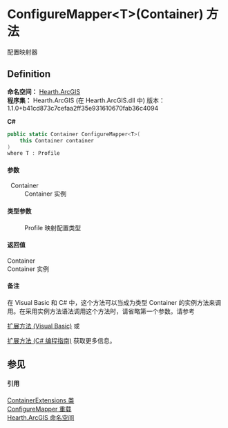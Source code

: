 # ConfigureMapper&lt;T&gt;(Container) 方法


配置映射器



## Definition
**命名空间：** <a href="N_Hearth_ArcGIS">Hearth.ArcGIS</a>  
**程序集：** Hearth.ArcGIS (在 Hearth.ArcGIS.dll 中) 版本：1.1.0+b41cd873c7cefaa2ff35e931610670fab36c4094

**C#**
``` C#
public static Container ConfigureMapper<T>(
	this Container container
)
where T : Profile

```



#### 参数
<dl><dt>  Container</dt><dd>Container 实例</dd></dl>

#### 类型参数
<dl><dt /><dd>Profile 映射配置类型</dd></dl>

#### 返回值
Container  
Container 实例

#### 备注
在 Visual Basic 和 C# 中，这个方法可以当成为类型 Container 的实例方法来调用。在采用实例方法语法调用这个方法时，请省略第一个参数。请参考 <a href="https://docs.microsoft.com/dotnet/visual-basic/programming-guide/language-features/procedures/extension-methods" target="_blank" rel="noopener noreferrer">

扩展方法 (Visual Basic)</a> 或 <a href="https://docs.microsoft.com/dotnet/csharp/programming-guide/classes-and-structs/extension-methods" target="_blank" rel="noopener noreferrer">

扩展方法 (C# 编程指南)</a> 获取更多信息。

## 参见


#### 引用
<a href="T_Hearth_ArcGIS_ContainerExtensions">ContainerExtensions 类</a>  
<a href="Overload_Hearth_ArcGIS_ContainerExtensions_ConfigureMapper">ConfigureMapper 重载</a>  
<a href="N_Hearth_ArcGIS">Hearth.ArcGIS 命名空间</a>  
